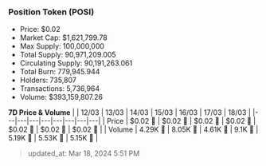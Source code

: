 
  ### Position Token (POSI)
  - Price: $0.02
  - Market Cap: $1,621,799.78
  - Max Supply: 100,000,000
  - Total Supply: 90,971,209.005
  - Circulating Supply: 90,191,263.061
  - Total Burn: 779,945.944
  - Holders: 735,807
  - Transactions: 5,736,964
  - Volume: $393,159,807.26

  **7D Price & Volume**
  | | 12&#x2F;03 | 13&#x2F;03 | 14&#x2F;03 | 15&#x2F;03 | 16&#x2F;03 | 17&#x2F;03 | 18&#x2F;03 |
  |---|---|---|---|---|---|---|---|
  | Price | $0.02 🚀 | $0.02 🚀 | $0.02 🔻 | $0.02 🚀 | $0.02 🔻 | $0.02 🔻 | $0.02 🔻 |
  | Volume | 4.29K 🚀 | 8.05K 🚀 | 4.61K 🔻 | 9.1K 🚀 | 5.19K 🔻 | 5.53K 🚀 | 5.15K 🔻 |

  > updated_at: Mar 18, 2024 5:51 PM

